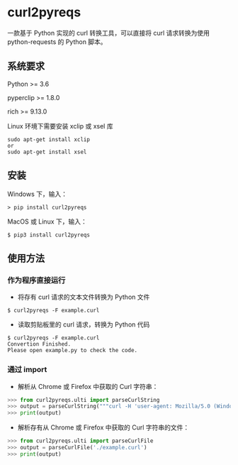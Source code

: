 # curl2pyreqs

一款基于 Python 实现的 curl 转换工具，可以直接将 curl 请求转换为使用 python-requests 的 Python 脚本。

## 系统要求

Python >= 3.6

pyperclip >= 1.8.0

rich >= 9.13.0

Linux 环境下需要安装 xclip 或 xsel 库

```Shell
sudo apt-get install xclip
or
sudo apt-get install xsel
```

## 安装

Windows 下，输入：

```Shell
> pip install curl2pyreqs
```

MacOS 或 Linux 下，输入：

```Shell
$ pip3 install curl2pyreqs
```

## 使用方法

### 作为程序直接运行

-   将存有 curl 请求的文本文件转换为 Python 文件

```Shell
$ curl2pyreqs -F example.curl
```

-   读取剪贴板里的 curl 请求，转换为 Python 代码

```Shell
$ curl2pyreqs -F example.curl
Convertion Finished.
Please open example.py to check the code.
```

### 通过 import

-   解析从 Chrome 或 Firefox 中获取的 Curl 字符串：

```Python
>>> from curl2pyreqs.ulti import parseCurlString
>>> output = parseCurlString("""curl -H 'user-agent: Mozilla/5.0 (Windows NT 10.0; Win64; x64; rv:87.0) Gecko/20100101 Firefox/87.0' -H 'accept: text/html,application/xhtml+xml,application/xml;q=0.9,image/avif,image/webp,*/*;q=0.8' -H 'accept-language: en-US,en;q=0.5' --compressed -H 'upgrade-insecure-requests: 1' -H 'te: trailers' https://pypi.org/""")
>>> print(output)
```

-   解析存有从 Chrome 或 Firefox 中获取的 Curl 字符串的文件：

```Python
>>> from curl2pyreqs.ulti import parseCurlFile
>>> output = parseCurlFile('./example.curl')
>>> print(output)
```
